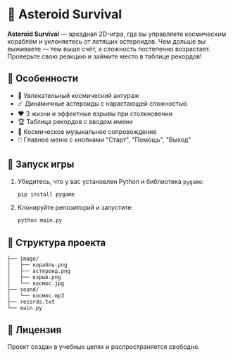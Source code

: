 # 🚀 Asteroid Survival

**Asteroid Survival** — аркадная 2D-игра, где вы управляете космическим кораблём и уклоняетесь от летящих астероидов. Чем дольше вы выживаете — тем выше счёт, а сложность постепенно возрастает. Проверьте свою реакцию и займите место в таблице рекордов!

## 🔹 Особенности

* 🌌 Увлекательный космический антураж
* ☄️ Динамичные астероиды с нарастающей сложностью
* ❤️ 3 жизни и эффектные взрывы при столкновении
* 🏆 Таблица рекордов с вводом имени
* 🎵 Космическое музыкальное сопровождение
* 🖱️ Главное меню с кнопками "Старт", "Помощь", "Выход"

## 🔧 Запуск игры

1. Убедитесь, что у вас установлен Python и библиотека `pygame`:

   ```bash
   pip install pygame
   ```

2. Клонируйте репозиторий и запустите:

   ```bash
   python main.py
   ```

## 📁 Структура проекта

```
├── image/
│   ├── корабль.png
│   ├── астероид.png
│   ├── взрыв.png
│   └── космос.jpg
├── sound/
│   └── космос.mp3
├── records.txt
└── main.py
```

## 📜 Лицензия

Проект создан в учебных целях и распространяется свободно.



